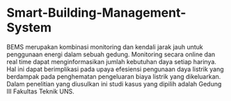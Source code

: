 # Smart-Building-Management-System

BEMS merupakan kombinasi monitoring dan kendali jarak jauh untuk penggunaan energi dalam sebuah gedung. Monitoring secara online dan real time dapat menginformasikan jumlah kebutuhan daya setiap harinya. Hal ini dapat berimplikasi pada upaya efesiensi pengunaan daya listrik yang berdampak pada penghematan pengeluaran biaya listrik yang dikeluarkan. Dalam penelitian yang diusulkan ini studi kasus yang dipilih adalah Gedung III Fakultas Teknik UNS.

